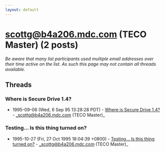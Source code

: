 ```yaml
---
layout: default
---
```


# scottg@b4a206.mdc.com (TECO Master) (2 posts)

_Be aware that many list participants used multiple email addresses over their time active on the list. As such this page may not contain all threads available._

## Threads

### Where is Secure Drive 1.4?
+ 1995-09-06 (Wed, 6 Sep 95 13:28:28 PDT) - [Where is Secure Drive 1.4?](/archive/1995/09/83f88d27cb67e535a85eef84488e186758e595ca45be62eca5b1e17904f40879) - _scottg@b4a206.mdc.com (TECO Master)_

### Testing... Is this thing turned on?
+ 1995-10-27 (Fri, 27 Oct 1995 18:04:39 +0800) - [Testing... Is this thing turned on?](/archive/1995/10/910d9c6126c5086304e98486a252ac0413ce4cb4b7795769ddb26aa6fefe79e6) - _scottg@b4a206.mdc.com (TECO Master)_

